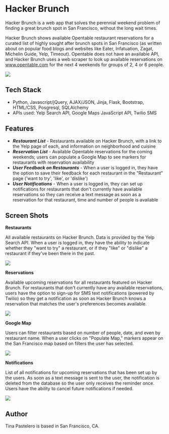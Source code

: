 # Hacker Brunch
Hacker Brunch is a web app that solves the perennial weekend problem of finding a great brunch spot in San Francisco, without the long wait times. 

Hacker Brunch shows available Opentable restaurant reservations for a curated list of highly sought after brunch spots in San Francisco (as written about on popular food blogs and websites like Eater, Infatuation, Zagat, Michelin Guide, Yelp, Timeout). Opentable does not have an available API, and Hacker Brunch uses a web scraper to look up available reservations on www.opentable.com for the next 4 weekends for groups of 2, 4 or 6 people.

<img src='https://github.com/tinapastelero/hacker-table/blob/master/static/homepage.png'>

Tech Stack
------
* Python, Javascript/jQuery, AJAX/JSON, Jinja, Flask, Bootstrap, HTML/CSS, Posgresql, SQLAlchemy
* APIs used: Yelp Search API, Google Maps JavaScript API, Twilio SMS

Features
------
* **_Restaurant List_** - Restaurants available on Hacker Brunch, with a link to the Yelp page of each, and information on neighborhood and cuisine
* **_Reservation List_** - Available Opentable reservations for the coming weekends; users can populate a Google Map to see markers for restaurants with reservation availability
* **_User Feedback on Restaurants_** - When a user is logged in, they have the option to save their feedback for each restaurant in the "Restaurant" page ('want to try', 'like', or 'dislike')
* **_User Notifications_** - When a user is logged in, they can set up notifications for restaurants that don't currently have available reservations so they can receive a text message as soon as a reservation for that restaurant, time and number of people is available

Screen Shots
------
**Restaurants**

All available restaurants on Hacker Brunch. Data is provided by the Yelp Search API. When a user is logged in, they have the ability to indicate whether they "want to try" a restaurant, or if they "like" or "dislike" a restaurant if they've been there in the past.

<img src='https://github.com/tinapastelero/hacker-table/blob/master/static/restaurants.png'>

**Reservations**

Available upcoming reservations for all restaurants featured on Hacker Brunch. For restaurants that don't currently have any available reservations, users have the option to sign-up for SMS text notifications (powered by Twilio) so they get a notification as soon as Hacker Brunch knows a reservation that matches the user's preferences becomes available.

<img src='https://github.com/tinapastelero/hacker-table/blob/master/static/reservations.png'>

**Google Map**

Users can filter restaurants based on number of people, date, and even by restaurant name. When a user clicks on "Populate Map," markers appear on the San Francisco map based on filters the user has selected.

<img src='https://github.com/tinapastelero/hacker-table/blob/master/static/googlemap.png'>

**Notifications**

List of all notifications for upcoming reservations that has been set up by the users. As soon as a text message is sent to the user, the notification is deleted from the database so the user only receives the reminder once. Users have the ability to cancel future notifications if needed.

<img src='https://github.com/tinapastelero/hacker-table/blob/master/static/notification.png'>

Author
------
Tina Pastelero is based in San Francisco, CA.
